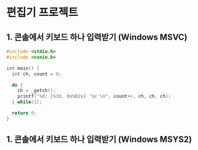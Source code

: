 # 편집기 프로젝트

## 1. 콘솔에서 키보드 하나 입력받기 (Windows MSVC)
```c
#include <stdio.h>
#include <conio.h>

int main() {
  int ch, count = 0;

  do {
    ch = _getch();
    printf("%d: [%3d, 0x%02x] '%c'\n", count++, ch, ch, ch);
  } while(1);

  return 0;
}
```

## 1. 콘솔에서 키보드 하나 입력받기 (Windows MSYS2)
